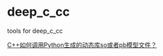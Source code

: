 # deep_c_cc
tools for deep_c_cc 

[C++如何调用Python生成的动态库so或者pb模型文件？](https://stackoverflow.com/questions/71714267/how-does-c-call-the-dynamic-library-so-or-pb-model-file-generated-by-pytho)
